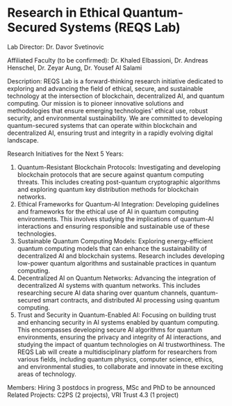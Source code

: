 # Research in Ethical Quantum-Secured Systems (REQS Lab)

Lab Director: Dr. Davor Svetinovic

Affiliated Faculty (to be confirmed): Dr. Khaled Elbassioni, Dr. Andreas Henschel, Dr. Zeyar Aung, Dr. Yousef Al Salami

Description: REQS Lab is a forward-thinking research initiative dedicated to exploring and advancing the field of ethical, secure, and sustainable technology at the intersection of blockchain, decentralized AI, and quantum computing. Our mission is to pioneer innovative solutions and methodologies that ensure emerging technologies' ethical use, robust security, and environmental sustainability. We are committed to developing quantum-secured systems that can operate within blockchain and decentralized AI, ensuring trust and integrity in a rapidly evolving digital landscape.

Research Initiatives for the Next 5 Years:

1.	Quantum-Resistant Blockchain Protocols: Investigating and developing blockchain protocols that are secure against quantum computing threats. This includes creating post-quantum cryptographic algorithms and exploring quantum key distribution methods for blockchain networks.
2.	Ethical Frameworks for Quantum-AI Integration: Developing guidelines and frameworks for the ethical use of AI in quantum computing environments. This involves studying the implications of quantum-AI interactions and ensuring responsible and sustainable use of these technologies.
3.	Sustainable Quantum Computing Models: Exploring energy-efficient quantum computing models that can enhance the sustainability of decentralized AI and blockchain systems. Research includes developing low-power quantum algorithms and sustainable practices in quantum computing.
4.	Decentralized AI on Quantum Networks: Advancing the integration of decentralized AI systems with quantum networks. This includes researching secure AI data sharing over quantum channels, quantum-secured smart contracts, and distributed AI processing using quantum computing.
5.	Trust and Security in Quantum-Enabled AI: Focusing on building trust and enhancing security in AI systems enabled by quantum computing. This encompasses developing secure AI algorithms for quantum environments, ensuring the privacy and integrity of AI interactions, and studying the impact of quantum technologies on AI trustworthiness.
The REQS Lab will create a multidisciplinary platform for researchers from various fields, including quantum physics, computer science, ethics, and environmental studies, to collaborate and innovate in these exciting areas of technology.

Members: Hiring 3 postdocs in progress, MSc and PhD to be announced
Related Projects: C2PS (2 projects), VRI Trust 4.3 (1 project)
